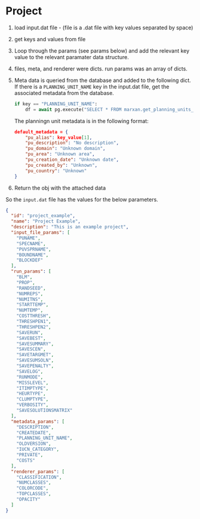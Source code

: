 # Project

1.  load input.dat file - (file is a .dat file with key values separated by space)
2.  get keys and values from file
3.  Loop through the params (see params below) and add the relevant key value to the relevant paramater data structure.
4.  files, meta, and renderer were dicts. run params was an array of dicts.
5.  Meta data is queried from the database and added to the following dict.
    If there is a `PLANNING_UNIT_NAME` key in the input.dat file, get the associated metadata from the database.

    ```python
    if key == "PLANNING_UNIT_NAME":
        df = await pg.execute("SELECT * FROM marxan.get_planning_units_metadata(%s)", data=[key_value[1]], return_format="DataFrame")
    ```

    The planningn unit metadata is in the following format:

    ```json
    default_metadata = {
        "pu_alias": key_value[1],
        "pu_description": "No description",
        "pu_domain": "Unknown domain",
        "pu_area": "Unknown area",
        "pu_creation_date": "Unknown date",
        "pu_created_by": "Unknown",
        "pu_country": "Unknown"
    }
    ```

6.  Return the obj with the attached data

So the `input.dat` file has the values for the below parameters.

```json
{
  "id": "project_example",
  "name": "Project Example",
  "description": "This is an example project",
  "input_file_params": [
    "PUNAME",
    "SPECNAME",
    "PUVSPRNAME",
    "BOUNDNAME",
    "BLOCKDEF"
  ],
  "run_params": [
    "BLM",
    "PROP",
    "RANDSEED",
    "NUMREPS",
    "NUMITNS",
    "STARTTEMP",
    "NUMTEMP",
    "COSTTHRESH",
    "THRESHPEN1",
    "THRESHPEN2",
    "SAVERUN",
    "SAVEBEST",
    "SAVESUMMARY",
    "SAVESCEN",
    "SAVETARGMET",
    "SAVESUMSOLN",
    "SAVEPENALTY",
    "SAVELOG",
    "RUNMODE",
    "MISSLEVEL",
    "ITIMPTYPE",
    "HEURTYPE",
    "CLUMPTYPE",
    "VERBOSITY",
    "SAVESOLUTIONSMATRIX"
  ],
  "metadata_params": [
    "DESCRIPTION",
    "CREATEDATE",
    "PLANNING_UNIT_NAME",
    "OLDVERSION",
    "IUCN_CATEGORY",
    "PRIVATE",
    "COSTS"
  ],
  "renderer_params": [
    "CLASSIFICATION",
    "NUMCLASSES",
    "COLORCODE",
    "TOPCLASSES",
    "OPACITY"
  ]
}
```
